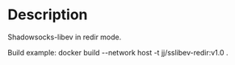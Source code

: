 # Description
Shadowsocks-libev in redir mode.

Build example:
docker build --network host -t jj/sslibev-redir:v1.0 .
